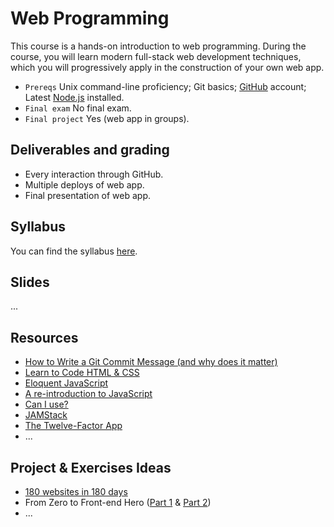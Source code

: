 # Web Programming

This course is a hands-on introduction to web programming. During the course,
you will learn modern full-stack web development techniques, which you will
progressively apply in the construction of your own web app.

- `Prereqs` Unix command-line proficiency; Git basics;
  [GitHub](https://github.com) account; Latest [Node.js](https://nodejs.org)
  installed.
- `Final exam` No final exam.
- `Final project` Yes (web app in groups).

## Deliverables and grading

- Every interaction through GitHub.
- Multiple deploys of web app.
- Final presentation of web app.

## Syllabus

You can find the syllabus [here](./SYLLABUS.md).

## Slides

...

## Resources

- [How to Write a Git Commit Message (and why does it matter)](https://chris.beams.io/posts/git-commit)
- [Learn to Code HTML & CSS](https://learn.shayhowe.com/html-css)
- [Eloquent JavaScript](https://eloquentjavascript.net)
- [A re-introduction to JavaScript](https://developer.mozilla.org/en-US/docs/Web/JavaScript/A_re-introduction_to_JavaScript)
- [Can I use?](https://caniuse.com)
- [JAMStack](https://jamstack.org)
- [The Twelve-Factor App](https://12factor.net)
- ...

## Project & Exercises Ideas

- [180 websites in 180 days](https://jenniferdewalt.com)
- From Zero to Front-end Hero
  ([Part 1](https://medium.freecodecamp.org/from-zero-to-front-end-hero-part-1-7d4f7f0bff02)
  &
  [Part 2](https://medium.freecodecamp.org/from-zero-to-front-end-hero-part-2-adfa4824da9b))
- ...
